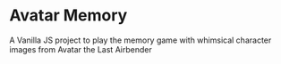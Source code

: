 # Avatar Memory

A Vanilla JS project to play the memory game with whimsical character images from Avatar the Last Airbender
